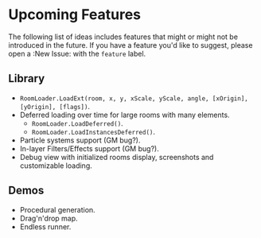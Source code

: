# Upcoming Features

The following list of ideas includes features that might or might not be introduced in the future. If you have a feature you'd like to suggest, please open a :New Issue: with the `feature` label.

## Library
* `RoomLoader.LoadExt(room, x, y, xScale, yScale, angle, [xOrigin], [yOrigin], [flags])`.
* Deferred loading over time for large rooms with many elements.
    * `RoomLoader.LoadDeferred()`.
    * `RoomLoader.LoadInstancesDeferred()`.
* Particle systems support (GM bug?).
* In-layer Filters/Effects support (GM bug?).
* Debug view with initialized rooms display, screenshots and customizable loading.

## Demos
* Procedural generation.
* Drag'n'drop map.
* Endless runner.
